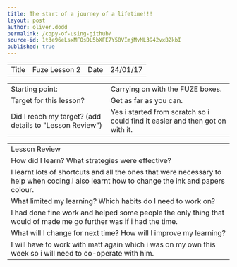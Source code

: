 ```yaml
---
title: The start of a journey of a lifetime!!!
layout: post
author: oliver.dodd
permalink: /copy-of-using-github/
source-id: 1t3e96eLsxMFOsDL5bXFE7Y58VImjMvML3942vxB2kbI
published: true
---
```

<table>
  <tr>
    <td>Title</td>
    <td>Fuze Lesson 2</td>
    <td>Date</td>
    <td>24/01/17</td>
  </tr>
</table>


<table>
  <tr>
    <td>Starting point:</td>
    <td>Carrying on with the FUZE boxes.</td>
  </tr>
  <tr>
    <td>Target for this lesson?</td>
    <td>Get as far as you can.</td>
  </tr>
  <tr>
    <td>Did I reach my target? 
(add details to "Lesson Review")</td>
    <td> Yes i started from scratch so i could find it easier and then got on with it.</td>
  </tr>
</table>


<table>
  <tr>
    <td>Lesson Review</td>
  </tr>
  <tr>
    <td>How did I learn? What strategies were effective? </td>
  </tr>
  <tr>
    <td>I learnt lots of shortcuts and all the ones that were necessary to help when coding.I also learnt how to change the ink and papers colour. </td>
  </tr>
  <tr>
    <td>What limited my learning? Which habits do I need to work on? </td>
  </tr>
  <tr>
    <td>I had done fine work and helped some people the only thing that would of made me go further was if i had the time.</td>
  </tr>
  <tr>
    <td>What will I change for next time? How will I improve my learning?</td>
  </tr>
  <tr>
    <td>I will have to work with matt again which i was on my own this week so i will need to co-operate with him.</td>
  </tr>
</table>


